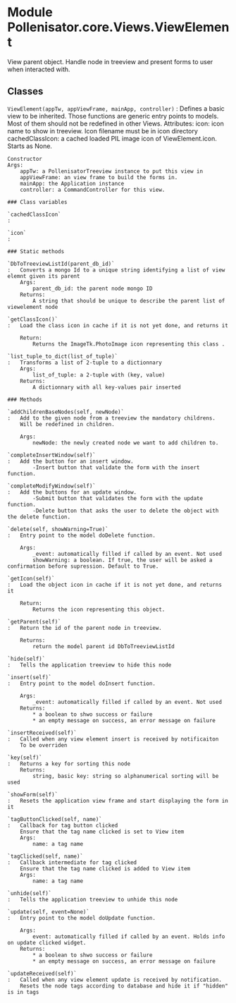Module Pollenisator.core.Views.ViewElement
==========================================
View parent object. Handle node in treeview and present forms to user when interacted with.

Classes
-------

`ViewElement(appTw, appViewFrame, mainApp, controller)`
:   Defines a basic view to be inherited. Those functions are generic entry points to models.
    Most of them should not be redefined in other Views.
    Attributes:
        icon: icon name to show in treeview. Icon filename must be in icon directory
        cachedClassIcon: a cached loaded PIL image icon of ViewElement.icon. Starts as None.
    
    Constructor
    Args:
        appTw: a PollenisatorTreeview instance to put this view in
        appViewFrame: an view frame to build the forms in.
        mainApp: the Application instance
        controller: a CommandController for this view.

    ### Class variables

    `cachedClassIcon`
    :

    `icon`
    :

    ### Static methods

    `DbToTreeviewListId(parent_db_id)`
    :   Converts a mongo Id to a unique string identifying a list of view elemnt given its parent
        Args:
            parent_db_id: the parent node mongo ID
        Returns:
            A string that should be unique to describe the parent list of viewelement node

    `getClassIcon()`
    :   Load the class icon in cache if it is not yet done, and returns it
        
        Return:
            Returns the ImageTk.PhotoImage icon representing this class .

    `list_tuple_to_dict(list_of_tuple)`
    :   Transforms a list of 2-tuple to a dictionnary
        Args:
            list_of_tuple: a 2-tuple with (key, value)
        Returns:
            A dictionnary with all key-values pair inserted

    ### Methods

    `addChildrenBaseNodes(self, newNode)`
    :   Add to the given node from a treeview the mandatory childrens.
        Will be redefined in children.
        
        Args:
            newNode: the newly created node we want to add children to.

    `completeInsertWindow(self)`
    :   Add the button for an insert window.
            -Insert button that validate the form with the insert function.

    `completeModifyWindow(self)`
    :   Add the buttons for an update window.
            -Submit button that validates the form with the update function.
            -Delete button that asks the user to delete the object with the delete function.

    `delete(self, showWarning=True)`
    :   Entry point to the model doDelete function.
        
        Args:
            _event: automatically filled if called by an event. Not used
            showWarning: a boolean. If true, the user will be asked a confirmation before supression. Default to True.

    `getIcon(self)`
    :   Load the object icon in cache if it is not yet done, and returns it
        
        Return:
            Returns the icon representing this object.

    `getParent(self)`
    :   Return the id of the parent node in treeview.
        
        Returns:
            return the model parent id DbToTreeviewListId

    `hide(self)`
    :   Tells the application treeview to hide this node

    `insert(self)`
    :   Entry point to the model doInsert function.
        
        Args:
            _event: automatically filled if called by an event. Not used
        Returns:
            * a boolean to shwo success or failure
            * an empty message on success, an error message on failure

    `insertReceived(self)`
    :   Called when any view element insert is received by notificaiton
        To be overriden

    `key(self)`
    :   Returns a key for sorting this node
        Returns:
            string, basic key: string so alphanumerical sorting will be used

    `showForm(self)`
    :   Resets the application view frame and start displaying the form in it

    `tagButtonClicked(self, name)`
    :   Callback for tag button clicked
        Ensure that the tag name clicked is set to View item
        Args:
            name: a tag name

    `tagClicked(self, name)`
    :   Callback intermediate for tag clicked
        Ensure that the tag name clicked is added to View item
        Args:
            name: a tag name

    `unhide(self)`
    :   Tells the application treeview to unhide this node

    `update(self, event=None)`
    :   Entry point to the model doUpdate function.
        
        Args:
            event: automatically filled if called by an event. Holds info on update clicked widget.
        Returns:
            * a boolean to shwo success or failure
            * an empty message on success, an error message on failure

    `updateReceived(self)`
    :   Called when any view element update is received by notification.
        Resets the node tags according to database and hide it if "hidden" is in tags
